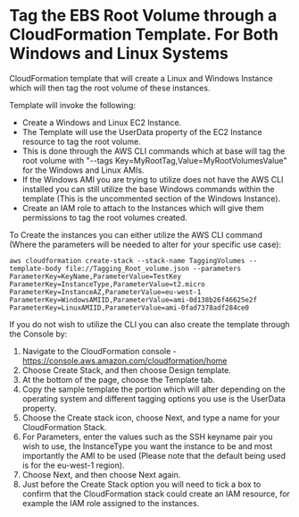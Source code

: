 # Tag the EBS Root Volume through a CloudFormation Template. For Both Windows and Linux Systems

CloudFormation template that will create a Linux and Windows Instance which will then tag the root volume of these instances.

Template will invoke the following:
  - Create a Windows and Linux EC2 Instance.
  - The Template will use the UserData property of the EC2 Instance resource to tag the root volume.
  - This is done through the AWS CLI commands which at base will tag the root volume with "--tags Key=MyRootTag,Value=MyRootVolumesValue" for the Windows and Linux AMIs.
  - If the Windows AMI you are trying to utilize does not have the AWS CLI installed you can still utilize the base Windows commands within the template (This is the uncommented section of the Windows Instance).
  - Create an IAM role to attach to the Instances which will give them permissions to tag the root volumes created.

To Create the instances you can either utilize the AWS CLI command (Where the parameters will be needed to alter for your specific use case):

```aws cloudformation create-stack --stack-name TaggingVolumes --template-body file://Tagging_Root_volume.json --parameters ParameterKey=KeyName,ParameterValue=TestKey ParameterKey=InstanceType,ParameterValue=t2.micro ParameterKey=InstanceAZ,ParameterValue=eu-west-1 ParameterKey=WindowsAMIID,ParameterValue=ami-0d138b26f46625e2f ParameterKey=LinuxAMIID,ParameterValue=ami-0fad7378adf284ce0```

If you do not wish to utilize the CLI you can also create the template through the Console by:
 1) Navigate to the CloudFormation console - https://console.aws.amazon.com/cloudformation/home
 2) Choose Create Stack, and then choose Design template.
 3) At the bottom of the page, choose the Template tab.
 4) Copy the sample template the portion which will alter depending on the operating system and different tagging options you use is the UserData property.
 5) Choose the Create stack icon, choose Next, and type a name for your CloudFormation Stack.
 6) For Parameters, enter the values such as the SSH keyname pair you wish to use, the InstanceType you want the instance to be and most importantly the AMI to be used (Please note that the default being used is for the eu-west-1 region).
 7) Choose Next, and then choose Next again.
 8) Just before the Create Stack option you will need to tick a box to confirm that the CloudFormation stack could create an IAM resource, for example the IAM role assigned to the instances.
